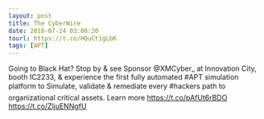 ```yaml
---
layout: post
title: The CyberWire
date: 2018-07-24 03:00:20
tourl: https://t.co/HQuCt1gLbK
tags: [APT]
---
```

Going to Black Hat? Stop by &amp; see Sponsor @XMCyber_ at Innovation City, booth IC2233, &amp; experience the first fully automated #APT simulation platform to Simulate, validate &amp; remediate every #hackers path to organizational critical assets. Learn more https://t.co/pAfUt6rBDO https://t.co/ZljuENNgfU